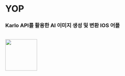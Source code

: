 # YOP
### Karlo API를 활용한 AI 이미지 생성 및 변환 IOS 어플
<br />
<img src="https://github.com/dj991108/YOP/assets/90829718/4234e416-d20b-4d20-a65f-95efaab18e4b" width="100">
